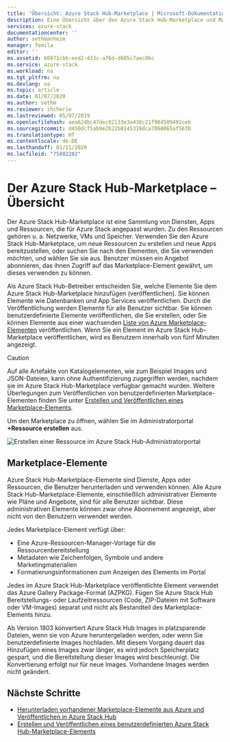 ```yaml
---
title: 'Übersicht: Azure Stack Hub-Marketplace | Microsoft-Dokumentation'
description: Eine Übersicht über den Azure Stack Hub-Marketplace und Marketplace-Elemente.
services: azure-stack
documentationcenter: ''
author: sethmanheim
manager: femila
editor: ''
ms.assetid: 60871cbb-eed2-433c-a76d-d605c7aec06c
ms.service: azure-stack
ms.workload: na
ms.tgt_pltfrm: na
ms.devlang: na
ms.topic: article
ms.date: 01/07/2020
ms.author: sethm
ms.reviewer: ihcherie
ms.lastreviewed: 05/07/2019
ms.openlocfilehash: aea624bc47dec82133e3a438c21f984509492ceb
ms.sourcegitcommit: d450dcf5ab9e2b22b8145319dca7098065af563b
ms.translationtype: HT
ms.contentlocale: de-DE
ms.lasthandoff: 01/11/2020
ms.locfileid: "75882282"
---
```

# <a name="azure-stack-hub-marketplace-overview"></a>Der Azure Stack Hub-Marketplace – Übersicht

Der Azure Stack Hub-Marketplace ist eine Sammlung von Diensten, Apps und Ressourcen, die für Azure Stack angepasst wurden. Zu den Ressourcen gehören u. a. Netzwerke, VMs und Speicher. Verwenden Sie den Azure Stack Hub-Marketplace, um neue Ressourcen zu erstellen und neue Apps bereitzustellen, oder suchen Sie nach den Elementen, die Sie verwenden möchten, und wählen Sie sie aus. Benutzer müssen ein Angebot abonnieren, das ihnen Zugriff auf das Marketplace-Element gewährt, um dieses verwenden zu können.

Als Azure Stack Hub-Betreiber entscheiden Sie, welche Elemente Sie dem Azure Stack Hub-Marketplace hinzufügen (veröffentlichen). Sie können Elemente wie Datenbanken und App Services veröffentlichen. Durch die Veröffentlichung werden Elemente für alle Benutzer sichtbar. Sie können benutzerdefinierte Elemente veröffentlichen, die Sie erstellen, oder Sie können Elemente aus einer wachsenden [Liste von Azure Marketplace-Elementen](azure-stack-marketplace-azure-items.md) veröffentlichen. Wenn Sie ein Element im Azure Stack Hub-Marketplace veröffentlichen, wird es Benutzern innerhalb von fünf Minuten angezeigt.

> [!CAUTION]  
> Auf alle Artefakte von Katalogelementen, wie zum Beispiel Images und JSON-Dateien, kann ohne Authentifizierung zugegriffen werden, nachdem sie im Azure Stack Hub-Marketplace verfügbar gemacht wurden. Weitere Überlegungen zum Veröffentlichen von benutzerdefinierten Marketplace-Elementen finden Sie unter [Erstellen und Veröffentlichen eines Marketplace-Elements](azure-stack-create-and-publish-marketplace-item.md).

Um den Marketplace zu öffnen, wählen Sie im Administratorportal **+Ressource erstellen** aus.

![Erstellen einer Ressource im Azure Stack Hub-Administratorportal](media/azure-stack-marketplace/marketplace1.png)

## <a name="marketplace-items"></a>Marketplace-Elemente

Azure Stack Hub-Marketplace-Elemente sind Dienste, Apps oder Ressourcen, die Benutzer herunterladen und verwenden können. Alle Azure Stack Hub-Marketplace-Elemente, einschließlich administrativer Elemente wie Pläne und Angebote, sind für alle Benutzer sichtbar. Diese administrativen Elemente können zwar ohne Abonnement angezeigt, aber nicht von den Benutzern verwendet werden.

Jedes Marketplace-Element verfügt über:

* Eine Azure-Ressourcen-Manager-Vorlage für die Ressourcenbereitstellung
* Metadaten wie Zeichenfolgen, Symbole und andere Marketingmaterialien
* Formatierungsinformationen zum Anzeigen des Elements im Portal

Jedes im Azure Stack Hub-Marketplace veröffentlichte Element verwendet das Azure Gallery Package-Format (AZPKG). Fügen Sie Azure Stack Hub Bereitstellungs- oder Laufzeitressourcen (Code, ZIP-Dateien mit Software oder VM-Images) separat und nicht als Bestandteil des Marketplace-Elements hinzu.

Ab Version 1803 konvertiert Azure Stack Hub Images in platzsparende Dateien, wenn sie von Azure heruntergeladen werden, oder wenn Sie benutzerdefinierte Images hochladen. Mit diesem Vorgang dauert das Hinzufügen eines Images zwar länger, es wird jedoch Speicherplatz gespart, und die Bereitstellung dieser Images wird beschleunigt. Die Konvertierung erfolgt nur für neue Images. Vorhandene Images werden nicht geändert.

## <a name="next-steps"></a>Nächste Schritte

* [Herunterladen vorhandener Marketplace-Elemente aus Azure und Veröffentlichen in Azure Stack Hub](azure-stack-download-azure-marketplace-item.md)  
* [Erstellen und Veröffentlichen eines benutzerdefinierten Azure Stack Hub-Marketplace-Elements](azure-stack-create-and-publish-marketplace-item.md)
